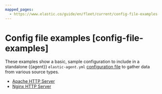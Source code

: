```yaml
---
mapped_pages:
  - https://www.elastic.co/guide/en/fleet/current/config-file-examples.html
---
```


# Config file examples [config-file-examples]

These examples show a basic, sample configuration to include in a standalone {{agent}} `elastic-agent.yml` [configuration file](/reference/fleet/structure-config-file.md) to gather data from various source types.

* [Apache HTTP Server](/reference/fleet/config-file-example-apache.md)
* [Nginx HTTP Server](/reference/fleet/config-file-example-apache.md)



